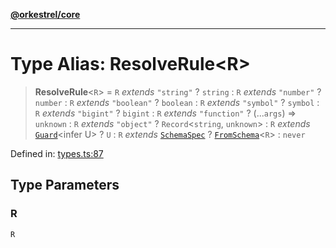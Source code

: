 [**@orkestrel/core**](../index.md)

***

# Type Alias: ResolveRule\<R\>

> **ResolveRule**\<`R`\> = `R` *extends* `"string"` ? `string` : `R` *extends* `"number"` ? `number` : `R` *extends* `"boolean"` ? `boolean` : `R` *extends* `"symbol"` ? `symbol` : `R` *extends* `"bigint"` ? `bigint` : `R` *extends* `"function"` ? (...`args`) => `unknown` : `R` *extends* `"object"` ? `Record`\<`string`, `unknown`\> : `R` *extends* [`Guard`](Guard.md)\<infer U\> ? `U` : `R` *extends* [`SchemaSpec`](SchemaSpec.md) ? [`FromSchema`](FromSchema.md)\<`R`\> : `never`

Defined in: [types.ts:87](https://github.com/orkestrel/core/blob/240d6e1612057b96fd3fc03e1415fe3917a0f212/src/types.ts#L87)

## Type Parameters

### R

`R`
